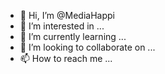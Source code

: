 - 👋 Hi, I’m @MediaHappi
- 👀 I’m interested in ...
- 🌱 I’m currently learning ...
- 💞️ I’m looking to collaborate on ...
- 📫 How to reach me ...

<!---
Happi Organization :rocket:

Happi Banner

Welcome to Happi, where innovation meets dedication. Our mission is to build software solutions that make people's lives happier and more productive.

:bulb: About Us

At Happi, we're passionate about technology and its potential to change the world. From AI-driven applications to intuitive web platforms, our products are designed with users at heart, ensuring an enhanced experience with every interaction.

:hammer_and_wrench: Our Projects

HappiWeb: A state-of-the-art web application designed for seamless user experiences.
HappiAI: Our advanced AI tool that understands and anticipates user needs.
HappiMobile: Stay connected on the go with our mobile application, available on both iOS and Android.
For a detailed overview of our projects, please check the respective repositories.

:people_holding_hands: Join Us

We're always on the lookout for passionate individuals to join our team. If you're a developer, designer, or tech enthusiast eager to make an impact, reach out to us!

:email: Email: contact@happi.org
:telephone_receiver: Phone: +123-456-7890
:earth_americas: Community & Support

Engage with our community:

Happi Forum
FAQs
Support
:star2: Contribution

Interested in contributing to one of our projects? Read our Contribution Guide to get started.

:link: Connect with Us

Twitter
LinkedIn
Instagram
Note: Make sure to replace placeholders (like url-to-your-banner-image and url-to-your-forum) with actual links or values. This template can be further customized to align better with your company's branding, style, and content needs. If you have any additional sections or information you'd like to include, feel free to modify it accordingly!



--->
